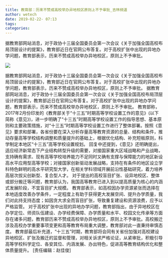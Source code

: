 ```yaml
---
title: 教育部：历来不赞成高校举办异地校区原则上不予审批_吉林频道
author: wetech
date: 2019-02-22- 07:13
tags: 
categories: 
---
```

据教育部网站消息，对于政协十三届全国委员会第一次会议《关于加强全国高校布局顶层设计的提案》，教育部近日在官网公布答复。对于高校扩张中出现的异地办学问题，教育部表示，历来不赞成高校举办异地校区，原则上不予审批。
<!-- more -->
                
<img align="center" border="0" src="http://p2.ifengimg.com/a/2016/0810/204c433878d5cf9size1_w16_h16.png" />
                
            
据教育部网站消息，对于政协十三届全国委员会第一次会议《关于加强全国高校布局顶层设计的提案》，教育部近日在官网公布答复。对于高校扩张中出现的异地办学问题，教育部表示，历来不赞成高校举办异地校区，原则上不予审批。
据教育部网站消息，对于政协十三届全国委员会第一次会议《关于加强全国高校布局顶层设计的提案》，教育部近日在官网公布答复。对于高校扩张中出现的异地办学问题，教育部表示，历来不赞成高校举办异地校区，原则上不予审批。
教育部称，2017年2月份印发的《教育部关于“十三五”时期高等学校设置工作的意见》(以下简称《意见》)，进一步明确了“十三五”时期高等学校设置工作的指导思想、基本原则和主要政策措施，对“十三五”时期高等学校设置工作进行了整体部署。按照《意见》要求和部署，各省份要在深入分析存量高等教育资源的总量、结构和条件，推动存量高等学校结构调整和质量提升的基础上，根据优化结构、补充短板原则，科学制定本地区“十三五”高等学校设置规划。
回复中还提到，《意见》还明确提出，适应经济新常态下产业结构转型升级的需要，对接国家重大区域战略和产业战略，支持确有需求、现有高等学校培养能力不足同时又确有支撑与保障能力的地区新设高水平应用型高等学校；对接国家创新驱动发展战略，支持在有条件的地区设立学科特色鲜明的高水平研究型大学，在相关学科领域开展前沿性基础研究，着力培养高层次拔尖创新型、复合型人才。
对于提出的高校盲目扩张、设异地校区、整体或部分搬迁等问题，教育部认为，我国高等教育已进入到以提高质量为核心的内涵式发展阶段，不宜盲目扩大规模。
教育部表示，如高校因办学资源紧张而选择在本地适度改善办学条件，一定程度上有助于获得更大发展空间、提升办学质量，我们对此持支持态度；如因贪大求全而盲目扩张，导致重复建设和资源浪费，应予以严格监管。
对于高校扩张中出现的异地办学问题，教育部指出，由于异地校区在办学定位、师资队伍建设、办学经费保障、办学质量和水平、校园文化传承等方面存在诸多问题，教育部历来不赞成高校举办异地校区，原则上不予审批。高校搬迁涉及高校办学重要事项变更和高等教育布局重大调整，教育部对此一直秉持审慎态度。
教育部最后补充道，“十三五”时期，教育部将会同有关省份加强对高校建设异地校区、扩张及搬迁的监督和管理，对相关诉求严格论证，从紧审批，积极引导高等学校科学定位、各安其位、内涵发展、办出特色，促进高等教育结构优化和整体质量提升。
[责任编辑：赵佳俊]
            

